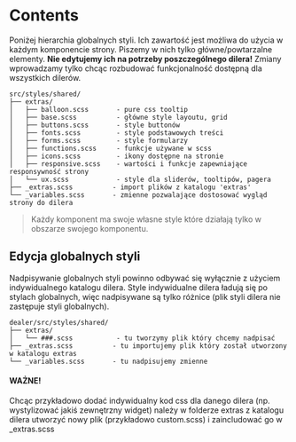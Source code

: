 # Contents

Poniżej hierarchia globalnych styli. Ich zawartość jest możliwa do użycia w każdym komponencie strony.
Piszemy w nich tylko główne/powtarzalne elementy. **Nie edytujemy ich na potrzeby poszczególnego dilera!**
Zmiany wprowadzamy tylko chcąc rozbudować funkcjonalność dostępną dla wszystkich dilerów.

    src/styles/shared/
    ├── extras/
    │   ├── balloon.scss       - pure css tooltip
    │   ├── base.scss          - główne style layoutu, grid
    │   ├── buttons.scss       - style buttonów
    │   ├── fonts.scss         - style podstawowych treści
    │   ├── forms.scss         - style formularzy
    │   ├── functions.scss     - funkcje używane w scss
    │   ├── icons.scss         - ikony dostępne na stronie
    │   ├── responsive.scss    - wartości i funkcje zapewniające responsywność strony
    │   └── ux.scss            - style dla sliderów, tooltipów, pagera
    ├── _extras.scss          - import plików z katalogu 'extras'
    └── _variables.scss       - zmienne pozwalające dostosować wygląd strony do dilera

> Każdy komponent ma swoje własne style które działają tylko w obszarze swojego komponentu.

## Edycja globalnych styli

Nadpisywanie globalnych styli powinno odbywać się wyłącznie z użyciem indywidualnego katalogu dilera.
Style indywidualne dilera ładują się po stylach globalnych, więc nadpisywane są tylko różnice (plik styli dilera nie zastępuje styli globalnych).

    dealer/src/styles/shared/
    ├── extras/
    │   └── ###.scss           - tu tworzymy plik który chcemy nadpisać
    ├── _extras.scss          - tu importujemy plik który został utworzony w katalogu extras
    └── _variables.scss       - tu nadpisujemy zmienne

#### WAŻNE!

Chcąc przykładowo dodać indywidualny kod css dla danego dilera (np. wystylizować jakiś zewnętrzny widget) należy w folderze extras z katalogu dilera utworzyć nowy plik (przykładowo custom.scss) i zaincludować go w _extras.scss